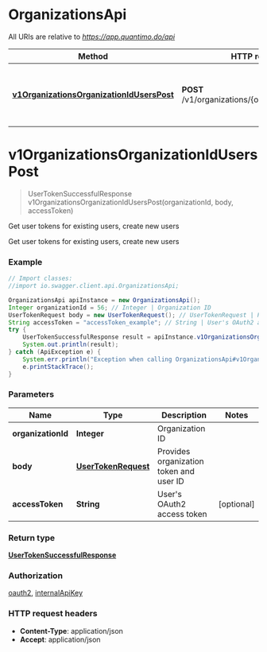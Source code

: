 # OrganizationsApi

All URIs are relative to *https://app.quantimo.do/api*

Method | HTTP request | Description
------------- | ------------- | -------------
[**v1OrganizationsOrganizationIdUsersPost**](OrganizationsApi.md#v1OrganizationsOrganizationIdUsersPost) | **POST** /v1/organizations/{organizationId}/users | Get user tokens for existing users, create new users


<a name="v1OrganizationsOrganizationIdUsersPost"></a>
# **v1OrganizationsOrganizationIdUsersPost**
> UserTokenSuccessfulResponse v1OrganizationsOrganizationIdUsersPost(organizationId, body, accessToken)

Get user tokens for existing users, create new users

Get user tokens for existing users, create new users

### Example
```java
// Import classes:
//import io.swagger.client.api.OrganizationsApi;

OrganizationsApi apiInstance = new OrganizationsApi();
Integer organizationId = 56; // Integer | Organization ID
UserTokenRequest body = new UserTokenRequest(); // UserTokenRequest | Provides organization token and user ID
String accessToken = "accessToken_example"; // String | User's OAuth2 access token
try {
    UserTokenSuccessfulResponse result = apiInstance.v1OrganizationsOrganizationIdUsersPost(organizationId, body, accessToken);
    System.out.println(result);
} catch (ApiException e) {
    System.err.println("Exception when calling OrganizationsApi#v1OrganizationsOrganizationIdUsersPost");
    e.printStackTrace();
}
```

### Parameters

Name | Type | Description  | Notes
------------- | ------------- | ------------- | -------------
 **organizationId** | **Integer**| Organization ID |
 **body** | [**UserTokenRequest**](UserTokenRequest.md)| Provides organization token and user ID |
 **accessToken** | **String**| User&#39;s OAuth2 access token | [optional]

### Return type

[**UserTokenSuccessfulResponse**](UserTokenSuccessfulResponse.md)

### Authorization

[oauth2](../README.md#oauth2), [internalApiKey](../README.md#internalApiKey)

### HTTP request headers

 - **Content-Type**: application/json
 - **Accept**: application/json

